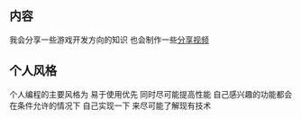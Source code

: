 ## 内容
我会分享一些游戏开发方向的知识 也会制作一些[分享视频](https://space.bilibili.com/3981300)
## 个人风格
个人编程的主要风格为 易于使用优先 同时尽可能提高性能
自己感兴趣的功能都会在条件允许的情况下 自己实现一下 来尽可能了解现有技术


